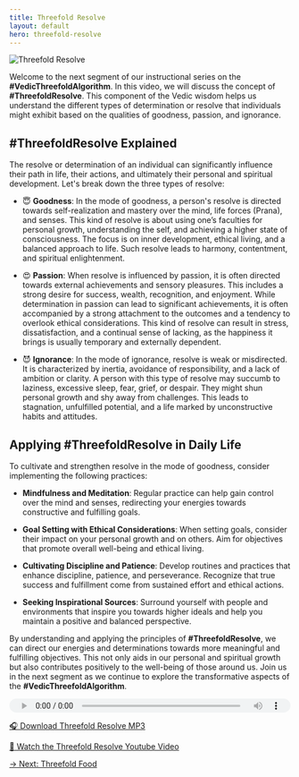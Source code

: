 ```yaml
---
title: Threefold Resolve
layout: default
hero: threefold-resolve
---
```


![Threefold Resolve](../img/ins-threefold-resolve.png)

Welcome to the next segment of our instructional series on the **#VedicThreefoldAlgorithm**. In this video, we will discuss the concept of **#ThreefoldResolve**. This component of the Vedic wisdom helps us understand the different types of determination or resolve that individuals might exhibit based on the qualities of goodness, passion, and ignorance.

## #ThreefoldResolve Explained

The resolve or determination of an individual can significantly influence their path in life, their actions, and ultimately their personal and spiritual development. Let's break down the three types of resolve:

- 😇 **Goodness**: In the mode of goodness, a person's resolve is directed towards self-realization and mastery over the mind, life forces (Prana), and senses. This kind of resolve is about using one’s faculties for personal growth, understanding the self, and achieving a higher state of consciousness. The focus is on inner development, ethical living, and a balanced approach to life. Such resolve leads to harmony, contentment, and spiritual enlightenment.

- 😍 **Passion**: When resolve is influenced by passion, it is often directed towards external achievements and sensory pleasures. This includes a strong desire for success, wealth, recognition, and enjoyment. While determination in passion can lead to significant achievements, it is often accompanied by a strong attachment to the outcomes and a tendency to overlook ethical considerations. This kind of resolve can result in stress, dissatisfaction, and a continual sense of lacking, as the happiness it brings is usually temporary and externally dependent.

- 😈 **Ignorance**: In the mode of ignorance, resolve is weak or misdirected. It is characterized by inertia, avoidance of responsibility, and a lack of ambition or clarity. A person with this type of resolve may succumb to laziness, excessive sleep, fear, grief, or despair. They might shun personal growth and shy away from challenges. This leads to stagnation, unfulfilled potential, and a life marked by unconstructive habits and attitudes.

## Applying #ThreefoldResolve in Daily Life

To cultivate and strengthen resolve in the mode of goodness, consider implementing the following practices:

- **Mindfulness and Meditation**: Regular practice can help gain control over the mind and senses, redirecting your energies towards constructive and fulfilling goals.

- **Goal Setting with Ethical Considerations**: When setting goals, consider their impact on your personal growth and on others. Aim for objectives that promote overall well-being and ethical living.

- **Cultivating Discipline and Patience**: Develop routines and practices that enhance discipline, patience, and perseverance. Recognize that true success and fulfillment come from sustained effort and ethical actions.

- **Seeking Inspirational Sources**: Surround yourself with people and environments that inspire you towards higher ideals and help you maintain a positive and balanced perspective.

By understanding and applying the principles of **#ThreefoldResolve**, we can direct our energies and determinations towards more meaningful and fulfilling objectives. This not only aids in our personal and spiritual growth but also contributes positively to the well-being of those around us. Join us in the next segment as we continue to explore the transformative aspects of the **#VedicThreefoldAlgorithm**.

<audio src="https://indra.team/audio/indra/threefold-resolve.mp3" controls style="width:100%;height:25px"></audio>

[🎧 Download Threefold Resolve MP3](https://indra.team/audio/indra/threefold-resolve.mp3)

[🍿 Watch the Threefold Resolve Youtube Video](https://youtu.be/Taxd2rk6mMQ)

[→ Next: Threefold Food](threefold-food)

